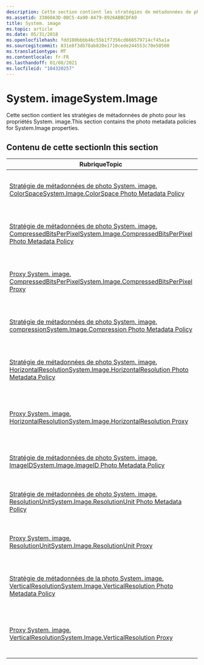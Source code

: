 ```yaml
---
description: Cette section contient les stratégies de métadonnées de photo pour les propriétés System. image.
ms.assetid: 33860A3D-0BC5-4a90-8479-8926ABBCDFA9
title: System. image
ms.topic: article
ms.date: 05/31/2018
ms.openlocfilehash: fdd180bbbb46c55b1f7356cd666579714cf45a1a
ms.sourcegitcommit: 831e8f3db78ab820e1710cede244553c70e50500
ms.translationtype: MT
ms.contentlocale: fr-FR
ms.lasthandoff: 01/08/2021
ms.locfileid: "104320257"
---
```

# <a name="systemimage"></a><span data-ttu-id="56df1-103">System. image</span><span class="sxs-lookup"><span data-stu-id="56df1-103">System.Image</span></span>

<span data-ttu-id="56df1-104">Cette section contient les stratégies de métadonnées de photo pour les propriétés System. image.</span><span class="sxs-lookup"><span data-stu-id="56df1-104">This section contains the photo metadata policies for System.Image properties.</span></span>

## <a name="in-this-section"></a><span data-ttu-id="56df1-105">Contenu de cette section</span><span class="sxs-lookup"><span data-stu-id="56df1-105">In this section</span></span>



| <span data-ttu-id="56df1-106">Rubrique</span><span class="sxs-lookup"><span data-stu-id="56df1-106">Topic</span></span>                                                                                                                          | <span data-ttu-id="56df1-107">Description</span><span class="sxs-lookup"><span data-stu-id="56df1-107">Description</span></span>                                                                                                                                                |
|--------------------------------------------------------------------------------------------------------------------------------|------------------------------------------------------------------------------------------------------------------------------------------------------------|
| [<span data-ttu-id="56df1-108">Stratégie de métadonnées de photo System. image. ColorSpace</span><span class="sxs-lookup"><span data-stu-id="56df1-108">System.Image.ColorSpace Photo Metadata Policy</span></span>](-wic-photoprop-system-image-colorspace.md)<br/>                         | <span data-ttu-id="56df1-109">Stratégie de métadonnées de la photo pour la propriété [System. image. colorspace](../properties/props-system-image-colorspace.md) .</span><span class="sxs-lookup"><span data-stu-id="56df1-109">The photo metadata policy for the [System.Image.ColorSpace](../properties/props-system-image-colorspace.md) property.</span></span><br/>             |
| [<span data-ttu-id="56df1-110">Stratégie de métadonnées de photo System. image. CompressedBitsPerPixel</span><span class="sxs-lookup"><span data-stu-id="56df1-110">System.Image.CompressedBitsPerPixel Photo Metadata Policy</span></span>](-wic-photoprop-system-image-compressedbitsperpixel.md)<br/> | <span data-ttu-id="56df1-111">Stratégie de métadonnées de la photo pour la propriété [System. image. CompressedBitsPerPixel](../properties/props-system-image-compressedbitsperpixel.md) .</span><span class="sxs-lookup"><span data-stu-id="56df1-111">The photo metadata policy for the [System.Image.CompressedBitsPerPixel](../properties/props-system-image-compressedbitsperpixel.md) property.</span></span><br/> |
| [<span data-ttu-id="56df1-112">Proxy System. image. CompressedBitsPerPixel</span><span class="sxs-lookup"><span data-stu-id="56df1-112">System.Image.CompressedBitsPerPixel Proxy</span></span>](-wic-photoprop-system-image-compressedbitsperpixel-proxy.md)<br/>           | <span data-ttu-id="56df1-113">Proxy de propriété pour la stratégie de métadonnées de photo System. image. CompressedBitsPerPixel.</span><span class="sxs-lookup"><span data-stu-id="56df1-113">The property proxy for the System.Image.CompressedBitsPerPixel photo metadata policy.</span></span><br/>                                                           |
| [<span data-ttu-id="56df1-114">Stratégie de métadonnées de photo System. image. compression</span><span class="sxs-lookup"><span data-stu-id="56df1-114">System.Image.Compression Photo Metadata Policy</span></span>](-wic-photoprop-system-image-compression.md)<br/>                       | <span data-ttu-id="56df1-115">Stratégie de métadonnées de la photo pour la propriété [System. image. compression](../properties/props-system-image-compression.md) .</span><span class="sxs-lookup"><span data-stu-id="56df1-115">The photo metadata policy for the [System.Image.Compression](../properties/props-system-image-compression.md) property.</span></span><br/>            |
| [<span data-ttu-id="56df1-116">Stratégie de métadonnées de photo System. image. HorizontalResolution</span><span class="sxs-lookup"><span data-stu-id="56df1-116">System.Image.HorizontalResolution Photo Metadata Policy</span></span>](-wic-photoprop-system-image-horizontalresolution.md)<br/>     | <span data-ttu-id="56df1-117">Stratégie de métadonnées de la photo pour la propriété [System. image. HorizontalResolution](../properties/props-system-image-horizontalresolution.md) .</span><span class="sxs-lookup"><span data-stu-id="56df1-117">The photo metadata policy for the [System.Image.HorizontalResolution](../properties/props-system-image-horizontalresolution.md) property.</span></span><br/>   |
| [<span data-ttu-id="56df1-118">Proxy System. image. HorizontalResolution</span><span class="sxs-lookup"><span data-stu-id="56df1-118">System.Image.HorizontalResolution Proxy</span></span>](-wic-photoprop-system-image-horizontalresolution-proxy.md)<br/>               | <span data-ttu-id="56df1-119">Proxy de propriété pour la stratégie de métadonnées de photo System. image. HorizontalResolution.</span><span class="sxs-lookup"><span data-stu-id="56df1-119">The property proxy for the System.Image.HorizontalResolution photo metadata policy.</span></span><br/>                                                             |
| [<span data-ttu-id="56df1-120">Stratégie de métadonnées de photo System. image. ImageID</span><span class="sxs-lookup"><span data-stu-id="56df1-120">System.Image.ImageID Photo Metadata Policy</span></span>](-wic-photoprop-system-image-imageid.md)<br/>                               | <span data-ttu-id="56df1-121">Stratégie de métadonnées de la photo pour la propriété [System. image. ImageID](../properties/props-system-image-imageid.md) .</span><span class="sxs-lookup"><span data-stu-id="56df1-121">The photo metadata policy for the [System.Image.ImageID](../properties/props-system-image-imageid.md) property.</span></span><br/>                |
| [<span data-ttu-id="56df1-122">Stratégie de métadonnées de photo System. image. ResolutionUnit</span><span class="sxs-lookup"><span data-stu-id="56df1-122">System.Image.ResolutionUnit Photo Metadata Policy</span></span>](-wic-photoprop-system-image-resolutionunit.md)<br/>                 | <span data-ttu-id="56df1-123">Stratégie de métadonnées de la photo pour la propriété [System. image. ResolutionUnit](../properties/props-system-image-resolutionunit.md) .</span><span class="sxs-lookup"><span data-stu-id="56df1-123">The photo metadata policy for the [System.Image.ResolutionUnit](../properties/props-system-image-resolutionunit.md) property.</span></span><br/>         |
| [<span data-ttu-id="56df1-124">Proxy System. image. ResolutionUnit</span><span class="sxs-lookup"><span data-stu-id="56df1-124">System.Image.ResolutionUnit Proxy</span></span>](-wic-photoprop-system-image-resolutionunit-proxy.md)<br/>                           | <span data-ttu-id="56df1-125">Proxy de propriété pour la stratégie de métadonnées de photo System. image. ResolutionUnit.</span><span class="sxs-lookup"><span data-stu-id="56df1-125">The property proxy for the System.Image.ResolutionUnit photo metadata policy.</span></span><br/>                                                                   |
| [<span data-ttu-id="56df1-126">Stratégie de métadonnées de la photo System. image. VerticalResolution</span><span class="sxs-lookup"><span data-stu-id="56df1-126">System.Image.VerticalResolution Photo Metadata Policy</span></span>](-wic-photoprop-system-image-verticalresolution.md)<br/>         | <span data-ttu-id="56df1-127">Stratégie de métadonnées de la photo pour la propriété [System. image. VerticalResolution](../properties/props-system-image-verticalresolution.md) .</span><span class="sxs-lookup"><span data-stu-id="56df1-127">The photo metadata policy for the [System.Image.VerticalResolution](../properties/props-system-image-verticalresolution.md) property.</span></span><br/>     |
| [<span data-ttu-id="56df1-128">Proxy System. image. VerticalResolution</span><span class="sxs-lookup"><span data-stu-id="56df1-128">System.Image.VerticalResolution Proxy</span></span>](-wic-photoprop-system-image-verticalresolution-proxy.md)<br/>                   | <span data-ttu-id="56df1-129">Proxy de propriété pour la stratégie de métadonnées de photo System. image. VerticalResolution.</span><span class="sxs-lookup"><span data-stu-id="56df1-129">The property proxy for the System.Image.VerticalResolution photo metadata policy.</span></span><br/>                                                               |



 

 

 
